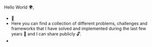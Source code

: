 Hello World 🌍,

- 👋 
- Here you can find a collection of different problems, challenges and frameworks that I have solved and implemented during the last few years 📆 and I can share publicly 🔓.
- 

<!---
angelognazzo/angelognazzo is a ✨ special ✨ repository because its `README.md` (this file) appears on your GitHub profile.
You can click the Preview link to take a look at your changes.
- 👀 I’m interested in ...
- 💞️ I’m looking to collaborate on ...

--->
